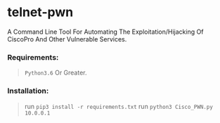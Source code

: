 # telnet-pwn
A Command Line Tool For Automating The Exploitation/Hijacking Of CiscoPro And Other Vulnerable Services.

### Requirements:
> `Python3.6` Or Greater.

### Installation:
> run `pip3 install -r requirements.txt`
> run `python3 Cisco_PWN.py 10.0.0.1`

